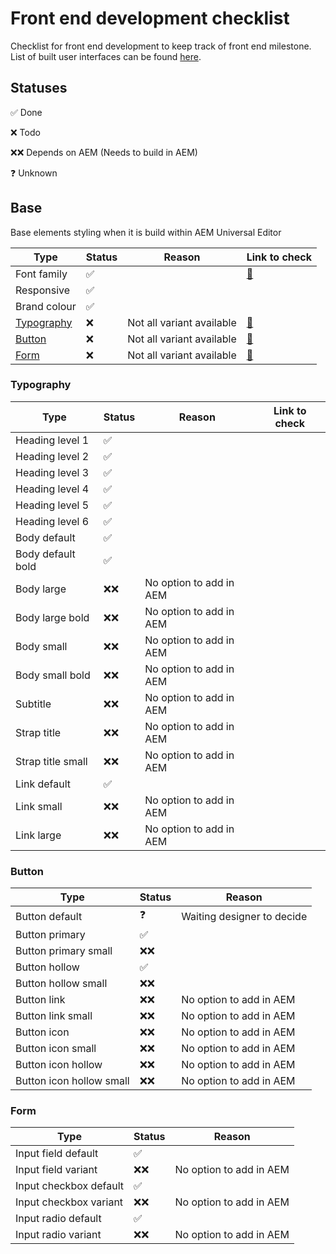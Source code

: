 # Front end development checklist

Checklist for front end development to keep track of front end milestone. List of built user interfaces can be found [here](https://author-p137277-e1382426.adobeaemcloud.com/content/edge-forms-rebecca/index/user-interface.html).

## Statuses

✅ Done

❌ Todo

❌❌ Depends on AEM (Needs to build in AEM)

❓ Unknown

## Base

Base elements styling when it is build within AEM Universal Editor

| Type                      | Status | Reason                    | Link to check                                                                                                           |
| ------------------------- | ------ | ------------------------- | ----------------------------------------------------------------------------------------------------------------------- |
| Font family               | ✅     |                           | [🔗](https://author-p137277-e1382426.adobeaemcloud.com/content/edge-forms-rebecca/index/user-interface/typography.html) |
| Responsive                | ✅     |                           |
| Brand colour              | ✅     |                           |
| [Typography](#typography) | ❌     | Not all variant available | [🔗](https://author-p137277-e1382426.adobeaemcloud.com/content/edge-forms-rebecca/index/user-interface/typography.html) |
| [Button](#button)         | ❌     | Not all variant available | [🔗](https://author-p137277-e1382426.adobeaemcloud.com/content/edge-forms-rebecca/index/user-interface/button.html)     |
| [Form](#form)             | ❌     | Not all variant available | [🔗](https://author-p137277-e1382426.adobeaemcloud.com/content/edge-forms-rebecca/index/user-interface/forms.html)      |

### Typography

| Type              | Status | Reason                  | Link to check |
| ----------------- | ------ | ----------------------- | ------------- |
| Heading level 1   | ✅     |                         |               |
| Heading level 2   | ✅     |                         |               |
| Heading level 3   | ✅     |                         |               |
| Heading level 4   | ✅     |                         |               |
| Heading level 5   | ✅     |                         |               |
| Heading level 6   | ✅     |                         |               |
| Body default      | ✅     |                         |               |
| Body default bold | ✅     |                         |               |
| Body large        | ❌❌   | No option to add in AEM |               |
| Body large bold   | ❌❌   | No option to add in AEM |               |
| Body small        | ❌❌   | No option to add in AEM |               |
| Body small bold   | ❌❌   | No option to add in AEM |               |
| Subtitle          | ❌❌   | No option to add in AEM |               |
| Strap title       | ❌❌   | No option to add in AEM |               |
| Strap title small | ❌❌   | No option to add in AEM |               |
| Link default      | ✅     |                         |               |
| Link small        | ❌❌   | No option to add in AEM |               |
| Link large        | ❌❌   | No option to add in AEM |               |

### Button

| Type                     | Status | Reason                     |
| ------------------------ | ------ | -------------------------- |
| Button default           | ❓     | Waiting designer to decide |
| Button primary           | ✅     |                            |
| Button primary small     | ❌❌   |                            |
| Button hollow            | ✅     |                            |
| Button hollow small      | ❌❌   |                            |
| Button link              | ❌❌   | No option to add in AEM    |
| Button link small        | ❌❌   | No option to add in AEM    |
| Button icon              | ❌❌   | No option to add in AEM    |
| Button icon small        | ❌❌   | No option to add in AEM    |
| Button icon hollow       | ❌❌   | No option to add in AEM    |
| Button icon hollow small | ❌❌   | No option to add in AEM    |

### Form

| Type                   | Status | Reason                  |
| ---------------------- | ------ | ----------------------- |
| Input field default    | ✅     |                         |
| Input field variant    | ❌❌   | No option to add in AEM |
| Input checkbox default | ✅     |                         |
| Input checkbox variant | ❌❌   | No option to add in AEM |
| Input radio default    | ✅     |                         |
| Input radio variant    | ❌❌   | No option to add in AEM |
